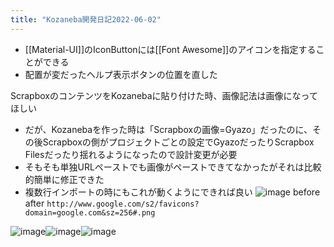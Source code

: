 ```yaml
---
title: "Kozaneba開発日記2022-06-02"
---
```


- [[Material-UI]]のIconButtonには[[Font Awesome]]のアイコンを指定することができる
- 配置が変だったヘルプ表示ボタンの位置を直した

ScrapboxのコンテンツをKozanebaに貼り付けた時、画像記法は画像になってほしい
- だが、Kozanebaを作った時は「Scrapboxの画像=Gyazo」だったのに、その後Scrapboxの側がプロジェクトごとの設定でGyazoだったりScrapbox Filesだったり揺れるようになったので設計変更が必要
- そもそも単独URLペーストでも画像がペーストできてなかったがそれは比較的簡単に修正できた
- 複数行インポートの時にもこれが動くようにできれば良い
![image](https://gyazo.com/71f9173a10d60a45eee12adbf15ea5c0/thumb/1000)
before after
`http://www.google.com/s2/favicons?domain=google.com&sz=256#.png`

![image](https://gyazo.com/71f9173a10d60a45eee12adbf15ea5c0/thumb/1000)![image](https://gyazo.com/71f9173a10d60a45eee12adbf15ea5c0/thumb/1000)![image](https://gyazo.com/71f9173a10d60a45eee12adbf15ea5c0/thumb/1000)
